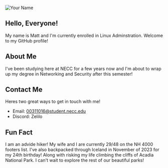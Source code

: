 ![Your Name](https://drive.google.com/file/d/1uaMoFCUKARe3C8jSrSq9dKQU2aSxxEI2/view)

## Hello, Everyone! 

My name is Matt and I'm currently enrolled in Linux Adminstration. Welcome to my GitHub profile!

## About Me

I've been studying here at NECC for a few years now and I'm about to wrap up my degree in Networking and Security after this semester!

## Contact Me

Heres two great ways to get in touch with me!

- Email: 00311016@student.necc.edu
- Discord: Zelilo

## Fun Fact

I am an advide hiker! My wife and I are currently 29/48 on the NH 4000 footers list. I've also backpacked through Iceland in November of 2023 for my 24th birthday! Along with risking my life climbing the cliffs of Acadia National Park. I can't wait to explore the rest of our beautiful parks!

